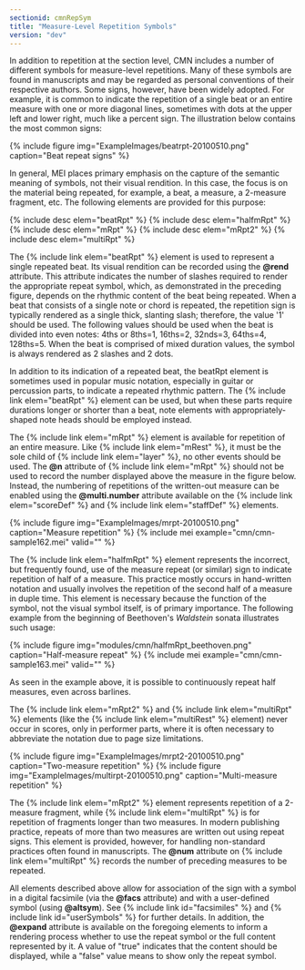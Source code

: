 ```yaml
---
sectionid: cmnRepSym
title: "Measure-Level Repetition Symbols"
version: "dev"
---
```


In addition to repetition at the section level, CMN includes a number of different symbols for measure-level repetitions. Many of these symbols are found in manuscripts and may be regarded as personal conventions of their respective authors. Some signs, however, have been widely adopted. For example, it is common to indicate the repetition of a single beat or an entire measure with one or more diagonal lines, sometimes with dots at the upper left and lower right, much like a percent sign. The illustration below contains the most common signs:

{% include figure img="ExampleImages/beatrpt-20100510.png" caption="Beat repeat signs" %}

In general, MEI places primary emphasis on the capture of the semantic meaning of symbols, not their visual rendition. In this case, the focus is on the material being repeated, for example, a beat, a measure, a 2-measure fragment, etc. The following elements are provided for this purpose:

{% include desc elem="beatRpt" %}
{% include desc elem="halfmRpt" %}
{% include desc elem="mRpt" %}
{% include desc elem="mRpt2" %}
{% include desc elem="multiRpt" %}

The {% include link elem="beatRpt" %} element is used to represent a single repeated beat. Its visual rendition can be recorded using the **@rend** attribute. This attribute indicates the number of slashes required to render the appropriate repeat symbol, which, as demonstrated in the preceding figure, depends on the rhythmic content of the beat being repeated. When a beat that consists of a single note or chord is repeated, the repetition sign is typically rendered as a single thick, slanting slash; therefore, the value '1' should be used. The following values should be used when the beat is divided into even notes: 4ths or 8ths=1, 16ths=2, 32nds=3, 64ths=4, 128ths=5. When the beat is comprised of mixed duration values, the symbol is always rendered as 2 slashes and 2 dots.

In addition to its indication of a repeated beat, the beatRpt element is sometimes used in popular music notation, especially in guitar or percussion parts, to indicate a repeated rhythmic pattern. The {% include link elem="beatRpt" %} element can be used, but when these parts require durations longer or shorter than a beat, note elements with appropriately-shaped note heads should be employed instead.

The {% include link elem="mRpt" %} element is available for repetition of an entire measure. Like {% include link elem="mRest" %}, it must be the sole child of {% include link elem="layer" %}, no other events should be used. The **@n** attribute of {% include link elem="mRpt" %} should not be used to record the number displayed above the measure in the figure below. Instead, the numbering of repetitions of the written-out measure can be enabled using the **@multi.number** attribute available on the {% include link elem="scoreDef" %} and {% include link elem="staffDef" %} elements.

{% include figure img="ExampleImages/mrpt-20100510.png" caption="Measure repetition" %}
{% include mei example="cmn/cmn-sample162.mei" valid="" %}

The {% include link elem="halfmRpt" %} element represents the incorrect, but frequently found, use of the measure repeat (or similar) sign to indicate repetition of half of a measure. This practice mostly occurs in hand-written notation and usually involves the repetition of the second half of a measure in duple time. This element is necessary because the function of the symbol, not the visual symbol itself, is of primary importance. The following example from the beginning of Beethoven's *Waldstein* sonata illustrates such usage:

{% include figure img="modules/cmn/halfmRpt_beethoven.png" caption="Half-measure repeat" %}
{% include mei example="cmn/cmn-sample163.mei" valid="" %}

As seen in the example above, it is possible to continuously repeat half measures, even across barlines.

The {% include link elem="mRpt2" %} and {% include link elem="multiRpt" %} elements (like the {% include link elem="multiRest" %} element) never occur in scores, only in performer parts, where it is often necessary to abbreviate the notation due to page size limitations.

{% include figure img="ExampleImages/mrpt2-20100510.png" caption="Two-measure repetition" %}
{% include figure img="ExampleImages/multirpt-20100510.png" caption="Multi-measure repetition" %}

The {% include link elem="mRpt2" %} element represents repetition of a 2-measure fragment, while {% include link elem="multiRpt" %} is for repetition of fragments longer than two measures. In modern publishing practice, repeats of more than two measures are written out using repeat signs. This element is provided, however, for handling non-standard practices often found in manuscripts. The **@num** attribute on {% include link elem="multiRpt" %} records the number of preceding measures to be repeated.

All elements described above allow for association of the sign with a symbol in a digital facsimile (via the **@facs** attribute) and with a user-defined symbol (using **@altsym**). See {% include link id="facsimiles" %} and {% include link id="userSymbols" %} for further details. In addition, the **@expand** attribute is available on the foregoing elements to inform a rendering process whether to use the repeat symbol or the full content represented by it. A value of "true" indicates that the content should be displayed, while a "false" value means to show only the repeat symbol.
